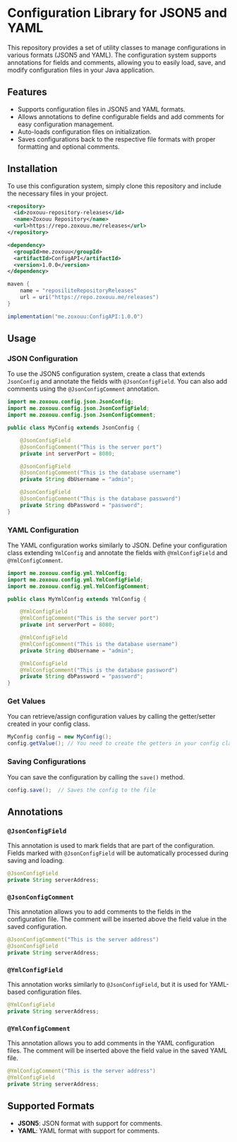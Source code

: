 
# Configuration Library for JSON5 and YAML

This repository provides a set of utility classes to manage configurations in various formats (JSON5 and YAML). The configuration system supports annotations for fields and comments, allowing you to easily load, save, and modify configuration files in your Java application.

## Features

- Supports configuration files in JSON5 and YAML formats.
- Allows annotations to define configurable fields and add comments for easy configuration management.
- Auto-loads configuration files on initialization.
- Saves configurations back to the respective file formats with proper formatting and optional comments.


## Installation

To use this configuration system, simply clone this repository and include the necessary files in your project.

```xml
<repository>
  <id>zoxouu-repository-releases</id>
  <name>Zoxouu Repository</name>
  <url>https://repo.zoxouu.me/releases</url>
</repository>

<dependency>
  <groupId>me.zoxouu</groupId>
  <artifactId>ConfigAPI</artifactId>
  <version>1.0.0</version>
</dependency>
```
```gradle
maven {
    name = "reposiliteRepositoryReleases"
    url = uri("https://repo.zoxouu.me/releases")
}

implementation("me.zoxouu:ConfigAPI:1.0.0")
```


## Usage

### JSON Configuration

To use the JSON5 configuration system, create a class that extends `JsonConfig` and annotate the fields with `@JsonConfigField`. You can also add comments using the `@JsonConfigComment` annotation.

```java
import me.zoxouu.config.json.JsonConfig;
import me.zoxouu.config.json.JsonConfigField;
import me.zoxouu.config.json.JsonConfigComment;

public class MyConfig extends JsonConfig {

    @JsonConfigField
    @JsonConfigComment("This is the server port")
    private int serverPort = 8080;

    @JsonConfigField
    @JsonConfigComment("This is the database username")
    private String dbUsername = "admin";

    @JsonConfigField
    @JsonConfigComment("This is the database password")
    private String dbPassword = "password";
}
```

### YAML Configuration

The YAML configuration works similarly to JSON. Define your configuration class extending `YmlConfig` and annotate the fields with `@YmlConfigField` and `@YmlConfigComment`.

```java
import me.zoxouu.config.yml.YmlConfig;
import me.zoxouu.config.yml.YmlConfigField;
import me.zoxouu.config.yml.YmlConfigComment;

public class MyYmlConfig extends YmlConfig {

    @YmlConfigField
    @YmlConfigComment("This is the server port")
    private int serverPort = 8080;

    @YmlConfigField
    @YmlConfigComment("This is the database username")
    private String dbUsername = "admin";

    @YmlConfigField
    @YmlConfigComment("This is the database password")
    private String dbPassword = "password";
}
```

### Get Values

You can retrieve/assign configuration values ​​by calling the getter/setter created in your config class.

```java
MyConfig config = new MyConfig();
config.getValue(); // You need to create the getters in your config class.
```

### Saving Configurations

You can save the configuration by calling the `save()` method.

```java
config.save();  // Saves the config to the file
```

## Annotations

### `@JsonConfigField`

This annotation is used to mark fields that are part of the configuration. Fields marked with `@JsonConfigField` will be automatically processed during saving and loading.

```java
@JsonConfigField
private String serverAddress;
```

### `@JsonConfigComment`

This annotation allows you to add comments to the fields in the configuration file. The comment will be inserted above the field value in the saved configuration.

```java
@JsonConfigComment("This is the server address")
@JsonConfigField
private String serverAddress;
```

### `@YmlConfigField`

This annotation works similarly to `@JsonConfigField`, but it is used for YAML-based configuration files.

```java
@YmlConfigField
private String serverAddress;
```

### `@YmlConfigComment`

This annotation allows you to add comments in the YAML configuration files. The comment will be inserted above the field value in the saved YAML file.

```java
@YmlConfigComment("This is the server address")
@YmlConfigField
private String serverAddress;
```

## Supported Formats

- **JSON5**: JSON format with support for comments.
- **YAML**: YAML format with support for comments.
